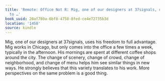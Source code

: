 ```yaml
---
title: 'Remote: Office Not R: Mig, one of our designers at 37signals, uses his freedom
  to …'
book_uuid: 20af780a-6bf8-4758-8fed-ce4e72735b3d
location: '1458'
source: kindle
---
```


Mig, one of our designers at 37signals, uses his freedom to full advantage. Mig works in Chicago, but only comes into the office a few times a week, typically in the afternoon. His mornings are spent at different coffee shops around the city. The change of scenery, change of crowd, change of neighborhood, and change of menu helps him see similar things in new ways. He strongly believes that this variety translates to his work. More perspectives on the same problem is a good thing.